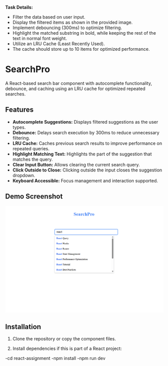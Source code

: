 **Task Details:**

- Filter the data based on user input.
- Display the filtered items as shown in the provided image.
- Implement debouncing (300ms) to optimize filtering.
- Highlight the matched substring in bold, while keeping the rest of the text in normal font weight.
- Utilize an LRU Cache (Least Recently Used).
- The cache should store up to 10 items for optimized performance.

# SearchPro

A React-based search bar component with autocomplete functionality, debounce, and caching using an LRU cache for optimized repeated searches.

## Features

- **Autocomplete Suggestions:** Displays filtered suggestions as the user types.
- **Debounce:** Delays search execution by 300ms to reduce unnecessary filtering.
- **LRU Cache:** Caches previous search results to improve performance on repeated queries.
- **Highlight Matching Text:** Highlights the part of the suggestion that matches the query.
- **Clear Input Button:** Allows clearing the current search query.
- **Click Outside to Close:** Clicking outside the input closes the suggestion dropdown.
- **Keyboard Accessible:** Focus management and interaction supported.

## Demo Screenshot

![SearchPro Screenshot](screenshots.png)  


## Installation

1. Clone the repository or copy the component files.

2. Install dependencies if this is part of a React project:

-cd react-assignment
-npm install
-npm run dev
